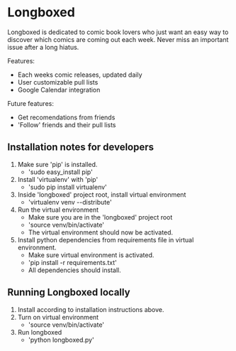 # Longboxed

Longboxed is dedicated to comic book lovers who just want an easy way to discover which comics are coming out each week. Never miss an important issue after a long hiatus.

Features:
- Each weeks comic releases, updated daily
- User customizable pull lists
- Google Calendar integration

Future features:
- Get recomendations from friends
- 'Follow' friends and their pull lists

## Installation notes for developers

1. Make sure 'pip' is installed.
    - 'sudo easy_install pip'
2. Install 'virtualenv' with 'pip'
    - 'sudo pip install virtualenv'
3. Inside 'longboxed' project root, install virtual environment
    - 'virtualenv venv --distribute'
4. Run the virtual environment
    - Make sure you are in the 'longboxed' project root
    - 'source venv/bin/activate'
    - The virtual environment should now be activated.
5. Install python dependencies from requirements file in virtual environment.
    - Make sure virtual environment is activated.
    - 'pip install -r requirements.txt'
    - All dependencies should install.

## Running Longboxed locally
1. Install according to installation instructions above.
2. Turn on virtual environment
    - 'source venv/bin/activate'
3. Run longboxed
    - 'python longboxed.py'